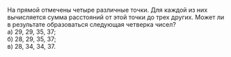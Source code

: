 На прямой отмечены четыре различные точки. Для каждой из них вычисляется сумма расстояний от этой точки до трех других. Может ли в результате образоваться следующая четверка чисел?
 <br>
а) 29, 29, 35, 37;
<br>
б) 28, 29, 35, 37;
<br>
в) 28, 34, 34, 37.